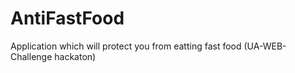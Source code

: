 AntiFastFood
============

Application which will protect you from eatting fast food (UA-WEB-Challenge hackaton)
